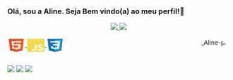### Olá, sou a Aline. Seja Bem vindo(a) ao meu perfil!👋

<div align="center">
  <a href="https://github.com/AlineLauriano">
  <img height="180em" src="https://github-readme-stats.vercel.app/api?username=AlineLauriano&show_icons=true&theme=onedark&include_all_commits=true&count_private=true"/>
  <img height="180em" src="https://github-readme-stats.vercel.app/api/top-langs/?username=AlineLauriano&layout=compact&langs_count=7&theme=onedark"/>
</div>

  <div style="display: inline_block"><br>
    <img align="center" alt="Aline-HTML" height="30" width="40" src="https://raw.githubusercontent.com/devicons/devicon/master/icons/html5/html5-original.svg">
    <img align="center" alt="Aline-Js" height="30" width="40" src="https://raw.githubusercontent.com/devicons/devicon/master/icons/javascript/javascript-plain.svg">
    <img align="center" alt="Aline-CSS" height="30" width="40" src="https://raw.githubusercontent.com/devicons/devicon/master/icons/css3/css3-original.svg">
      <img align="right" alt="Aline-pic" height="150" style="border-radius:50px;" src="https://i.picasion.com/pic91/e4be1dd755c352938fd7a00a242670f4.gif">
</div>
  
  ##
  
<div> 
  
  <a href="https://instagram.com/alinelauriano_" target="_blank"><img src="https://img.shields.io/badge/-Instagram-%23E4405F?style=for-the-badge&logo=instagram&logoColor=white" target="_blank"></a>
    <a href="https://www.linkedin.com/in/aline-lauriano-5700104b/" target="_blank"><img src="https://img.shields.io/badge/LinkedIn-0077B5?style=for-the-badge&logo=linkedin&logoColor=white" target="_blank"></a> 
  <a href = "mailto:alinelaurianno@gmail.com"><img src="https://img.shields.io/badge/-Gmail-%23333?style=for-the-badge&logo=gmail&logoColor=white" target="_blank"></a>


</div>
